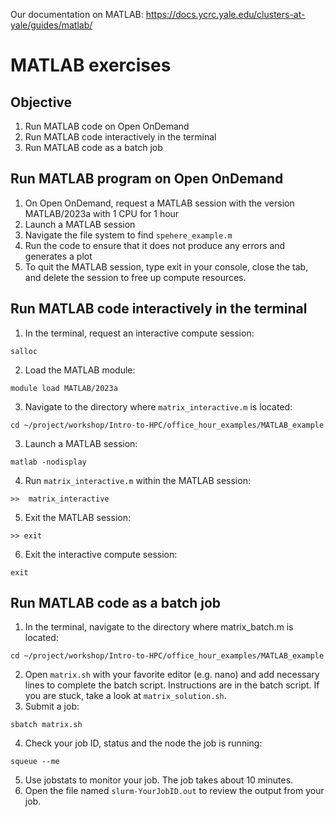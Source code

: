 Our documentation on MATLAB: https://docs.ycrc.yale.edu/clusters-at-yale/guides/matlab/

# MATLAB exercises

## Objective
1. Run MATLAB code on Open OnDemand
2. Run MATLAB code interactively in the terminal
3. Run MATLAB code as a batch job

## Run MATLAB program on Open OnDemand

1. On Open OnDemand, request a MATLAB session with the version MATLAB/2023a  with 1 CPU for 1 hour
2. Launch a MATLAB session 
3. Navigate the file system to find `spehere_example.m`
5. Run the code to ensure that it does not produce any errors and generates a plot 
6. To quit the MATLAB session, type exit in your console, close the tab, and delete the session to free up compute resources. 

## Run MATLAB code interactively in the terminal

1. In the terminal, request an interactive compute session: 
```
salloc
```
2. Load the MATLAB module:
```
module load MATLAB/2023a
```
3. Navigate to the directory where `matrix_interactive.m` is located:
```
cd ~/project/workshop/Intro-to-HPC/office_hour_examples/MATLAB_example
```
3. Launch a MATLAB session:
```
matlab -nodisplay
```
4. Run `matrix_interactive.m` within the MATLAB session:
```
>>  matrix_interactive
```
5. Exit the MATLAB session:
```
>> exit
```
6. Exit the interactive compute session:
```
exit
```

## Run MATLAB code as a batch job 

1. In the terminal, navigate to the directory where matrix_batch.m is located:
```
cd ~/project/workshop/Intro-to-HPC/office_hour_examples/MATLAB_example
```
2. Open `matrix.sh` with your favorite editor (e.g. nano) and add necessary lines to complete the batch script. Instructions are in the batch script. If you are stuck, take a look at `matrix_solution.sh`.
3. Submit a job:
```
sbatch matrix.sh
```
4. Check your job ID, status and the node the job is running:
```
squeue --me
```
5. Use jobstats to monitor your job. The job takes about 10 minutes. 
6. Open the file named `slurm-YourJobID.out` to review the output from your job.  



